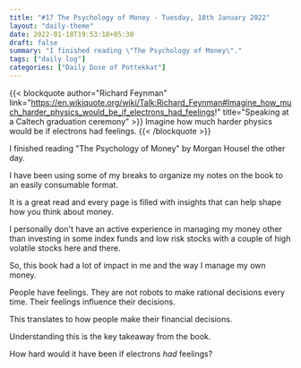 ```yaml
---
title: "#17 The Psychology of Money - Tuesday, 18th January 2022"
layout: "daily-theme"
date: 2022-01-18T19:53:18+05:30
draft: false
summary: "I finished reading \"The Psychology of Money\"."
tags: ["daily log"]
categories: ["Daily Dose of Pottekkat"]
---
```


{{< blockquote author="Richard Feynman" link="https://en.wikiquote.org/wiki/Talk:Richard_Feynman#Imagine_how_much_harder_physics_would_be_if_electrons_had_feelings!" title="Speaking at a Caltech graduation ceremony" >}}
  Imagine how much harder physics would be if electrons had feelings.
{{< /blockquote >}}

I finished reading "The Psychology of Money" by Morgan Housel the other day.

I have been using some of my breaks to organize my notes on the book to an easily consumable format.

It is a great read and every page is filled with insights that can help shape how you think about money.

I personally don't have an active experience in managing my money other than investing in some index funds and low risk stocks with a couple of high volatile stocks here and there.

So, this book had a lot of impact in me and the way I manage my own money.

People have feelings. They are not robots to make rational decisions every time. Their feelings influence their decisions.

This translates to how people make their financial decisions.

Understanding this is the key takeaway from the book.

How hard would it have been if electrons _had_ feelings?